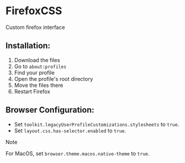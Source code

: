 # FirefoxCSS
Custom firefox interface

## Installation:
1. Download the files
3. Go to `about:profiles`
2. Find your profile
3. Open the profile's root directory
5. Move the files there
6. Restart Firefox

## Browser Configuration:
- Set `toolkit.legacyUserProfileCustomizations.stylesheets` to `true`.
- Set `layout.css.has-selector.enabled` to `true`.

> [!NOTE]
> For MacOS, set `browser.theme.macos.native-theme` to `true`.